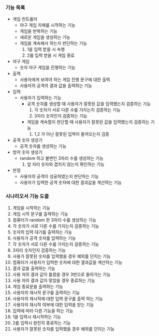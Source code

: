 ### 기능 목록 
- 게임 컨트롤러 
  - 야구 게임 자체를 시작하는 기능 
  - 게임을 반복하는 기능
  - 새로운 게임을 생성하는 기능
  - 게임을 계속해서 하는지 판단하는 기능
    1. 1을 입력 받을 시 속행
    2. 2를 입력 받을 시 게임 종료
- 야구 게임 
  - 숫자 야구 게임을 진행하는 기능 
- 출력 
  - 사용자에게 보여야 하는 게임 진행 문구에 대한 출력
  - 사용자의 공격의 결과 값을 출력하는 기능
- 입력
  - 사용자가 입력하는 기능
    - 공격 숫자를 생성할 때 사용자가 잘못된 값을 입력했는지 검증하는 기능
      1. 각 숫자가 서로 다른 수를 가지는지 검증하는 기능
      2. 3자리 숫자인지 검증하는 기능
    - 게임을 계속할지 판단할 때 사용자가 잘못된 값을 입력했는지 검증하는 기능  
      1. 1,2 가 아닌 잘못된 입력이 들어오는지 검증 
- 공격 숫자 생성기
  - 공격 숫자를 생성하는 기능 
- 방어 숫자  생성기 
  - random 하고 불변인 3자리 수를 생성하는 기능
     1. 앞 자리 숫자와 겹치지 않는지 확인하는 기능
- 판정
  - 사용자의 공격이 성공하였는지 판단하는 기능
  - 사용자가 입력한 공격 숫자에 대한 결과값을 계산하는 기능

### 시나리오서 기능 도출
1. 게임을 시작하는 기능
2. 게임 시작 문구를 출력하는 기능
3. 컴퓨터가 random 한 3자리 수를 생성하는 기능
  1. 각 숫자가 서로 다른 수를 가지는지 검증하는 기능
4. 숫자의 입력 대기를 출력하는 기능
5. 사용자가 공격 숫자를 입력하는 기능
  1. 각 숫자가 서로 다른 수를 가지는지 검증하는 기능
  2. 3자리 숫자인지 검증하는 기능
6. 사용가 잘못된 숫자를 입력했을 경우 예외를 던지는 기능
7. 컴퓨터가 사용자가 입력한 숫자에 대한 결과값을 계산하는 기능
8. 결과 값을 출력하는 기능
9. 사용 자의 결과 값이 틀렸을 경우 3번으로 돌아가는 기능
10. 사용 자의 결과 값이 맞았을 경우 종료하는 기능
  1. 게임 종료문을 출력하는 기능
11. 사용자의 재시작 문구를 출력하는 기능
12. 사용자의 재시작에 대한 입력 문구를 출력 하는 기능
13. 사용자의 재시작 여부에 대한 입력을 받는 기능
14. 입력에 따라 다른 기능을 하는 기능
  1. 1을 입력시 재시작하는 기능
  2. 2를 입력시 완전히 종료하는 기능
  3. 사용자가 잘못된 숫자를 입력했을 경우 예외를 던지는 기능